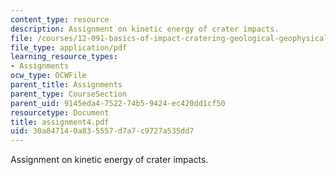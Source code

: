 ```yaml
---
content_type: resource
description: Assignment on kinetic energy of crater impacts.
file: /courses/12-091-basics-of-impact-cratering-geological-geophysical-geochemical-environmental-studies-of-some-impact-craters-of-the-earth-january-iap-2008/30a847140a835557d7a7c9727a535dd7_assignment4.pdf
file_type: application/pdf
learning_resource_types:
- Assignments
ocw_type: OCWFile
parent_title: Assignments
parent_type: CourseSection
parent_uid: 9145eda4-7522-74b5-9424-ec420dd1cf50
resourcetype: Document
title: assignment4.pdf
uid: 30a84714-0a83-5557-d7a7-c9727a535dd7
---
```

Assignment on kinetic energy of crater impacts.

